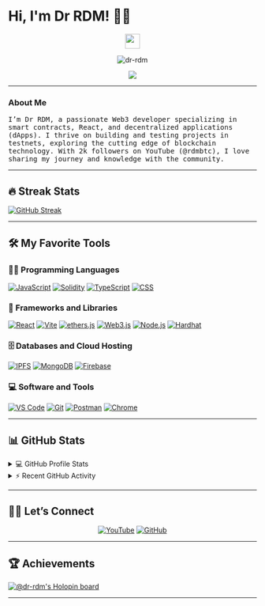 # Hi, I'm Dr RDM! 👨‍💻  
<p align="center">
  <img src="https://media.giphy.com/media/hvRJCLFzcasrR4ia7z/giphy.gif" width="30">
</p>

<p align="center">
  <img src="https://komarev.com/ghpvc/?username=rdmbtc&label=Profile%20Views&color=0e75b6&style=flat" alt="dr-rdm" />
</p>

<p align="center">
  <a href="https://github.com/DenverCoder1/readme-typing-svg">
    <img src="https://readme-typing-svg.herokuapp.com?lines=Web3+Developer;Smart+Contracts+Expert;React+%26+dApps+Enthusiast;Testnet+Hunter;Always+Exploring+New+Tech&center=true&width=380&height=45">
  </a>
</p>

---

### About Me  
<samp>  
I’m Dr RDM, a passionate Web3 developer specializing in smart contracts, React, and decentralized applications (dApps). I thrive on building and testing projects in testnets, exploring the cutting edge of blockchain technology. With 2k followers on YouTube (@rdmbtc), I love sharing my journey and knowledge with the community.  
</samp>

---

## 🔥 Streak Stats  

[![GitHub Streak](https://streak-stats.demolab.com/?user=rdmbtc)](https://git.io/streak-stats)

---

## 🛠️ My Favorite Tools  

### 👨‍💻 Programming Languages  
<p>
  <a href="#"><img alt="JavaScript" src="https://img.shields.io/badge/JavaScript%20-%23F7DF1E.svg?logo=javascript&logoColor=black"></a>
  <a href="#"><img alt="Solidity" src="https://img.shields.io/badge/Solidity%20-%23363636.svg?logo=solidity&logoColor=white"></a>
  <a href="#"><img alt="TypeScript" src="https://img.shields.io/badge/TypeScript%20-%23007ACC.svg?logo=typescript&logoColor=white"></a>
  <a href="#"><img alt="CSS" src="https://img.shields.io/badge/CSS%20-%231572B6.svg?logo=css3&logoColor=white"></a>
</p>

### 🧰 Frameworks and Libraries  
<p>
  <a href="#"><img alt="React" src="https://img.shields.io/badge/React%20-%2320232a.svg?logo=react&logoColor=%2361DAFB"></a>
  <a href="#"><img alt="Vite" src="https://img.shields.io/badge/Vite%20-%23646CFF.svg?logo=vite&logoColor=white"></a>
  <a href="#"><img alt="ethers.js" src="https://img.shields.io/badge/ethers.js%20-%233C3C3D.svg?logo=ethereum&logoColor=white"></a>
  <a href="#"><img alt="Web3.js" src="https://img.shields.io/badge/Web3.js%20-%23F16822.svg?logo=web3.js&logoColor=white"></a>
  <a href="#"><img alt="Node.js" src="https://img.shields.io/badge/Node.js%20-%2343853D.svg?logo=node.js&logoColor=white"></a>
  <a href="#"><img alt="Hardhat" src="https://img.shields.io/badge/Hardhat%20-%23F5A97F.svg?logo=hardhat&logoColor=white"></a>
</p>

### 🗄️ Databases and Cloud Hosting  
<p>
  <a href="#"><img alt="IPFS" src="https://img.shields.io/badge/IPFS%20-%2365C2CB.svg?logo=ipfs&logoColor=white"></a>
  <a href="#"><img alt="MongoDB" src="https://img.shields.io/badge/MongoDB%20-%2347A248.svg?logo=mongodb&logoColor=white"></a>
  <a href="#"><img alt="Firebase" src="https://img.shields.io/badge/Firebase%20-%23FFCA28.svg?logo=firebase&logoColor=black"></a>
</p>

### 💻 Software and Tools  
<p>
  <a href="#"><img alt="VS Code" src="https://img.shields.io/badge/VS%20Code%20-%23007ACC.svg?logo=visual-studio-code&logoColor=white"></a>
  <a href="#"><img alt="Git" src="https://img.shields.io/badge/Git%20-%23F05033.svg?logo=git&logoColor=white"></a>
  <a href="#"><img alt="Postman" src="https://img.shields.io/badge/Postman%20-%23FF6C37.svg?logo=postman&logoColor=white"></a>
  <a href="#"><img alt="Chrome" src="https://img.shields.io/badge/Chrome%20-%234285F4.svg?logo=google-chrome&logoColor=white"></a>
</p>

---

## 📊 GitHub Stats  

<details> 
  <summary>💻 GitHub Profile Stats</summary>  
  <br/>
  <a href="https://github.com/anuraghazra/github-readme-stats">
    <img alt="Dr RDM's Github Stats" src="https://github-readme-stats.vercel.app/api?username=rdmbtc&show_icons=true&count_private=true&theme=react&hide_border=true&bg_color=1F222E&title_color=F85D7F&icon_color=F8D866" height="192px"/>
  </a>
  <a href="https://github.com/anuraghazra/github-readme-stats">
    <img alt="Dr RDM's Top Languages" src="https://github-readme-stats.vercel.app/api/top-langs/?username=rdmbtc&langs_count=8&layout=compact&theme=react&hide_border=true&bg_color=1F222E&title_color=F85D7F&icon_color=F8D866" height="192px"/>
  </a>
  <br/>
  <b>Note:</b> Top languages reflect my public code and not necessarily my full skill set.
</details>

<details>
  <summary>⚡ Recent GitHub Activity</summary>  
  <br/>
  <a href="https://github.com/ashutosh00710/github-readme-activity-graph">
    <img alt="Dr RDM's Activity Graph" src="https://github-readme-activity-graph.vercel.app/graph?username=rdmbtc&bg_color=1F222E&color=F8D866&line=F85D7F&point=FFFFFF&hide_border=true" />
  </a>
</details>

---

## 🙋‍♂️ Let’s Connect  

<p align="center">
  <a href="https://www.youtube.com/@rdmbtc" target="_blank"><img src="https://img.icons8.com/bubbles/50/000000/youtube.png" alt="YouTube"/></a>
  <a href="https://github.com/rdmbtc" target="_blank"><img src="https://img.icons8.com/bubbles/50/000000/github.png" alt="GitHub"/></a>
</p>

---

## 🏆 Achievements  
[![@dr-rdm's Holopin board](https://holopin.me/rdmbtc)](https://holopin.io/@rdmbtc)

---
